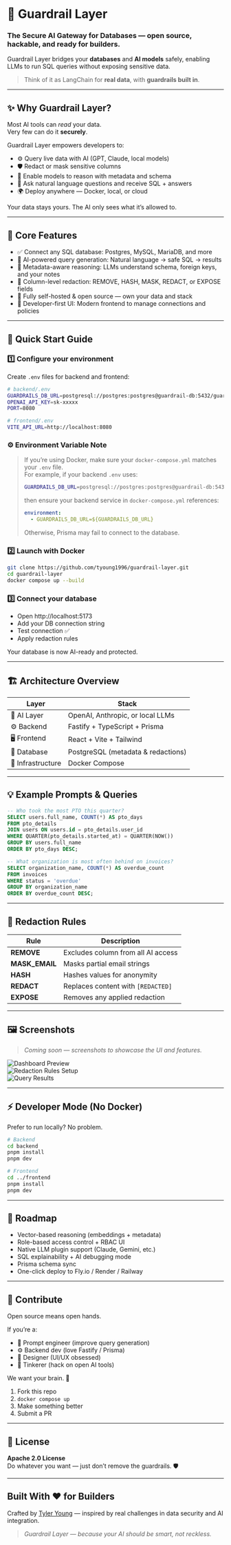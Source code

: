 # 🧠 Guardrail Layer

### The Secure AI Gateway for Databases — open source, hackable, and ready for builders.

Guardrail Layer bridges your **databases** and **AI models** safely, enabling LLMs to run SQL queries without exposing sensitive data.

> Think of it as LangChain for **real data**, with **guardrails built in**.

---

## ✨ Why Guardrail Layer?

Most AI tools can *read* your data.  
Very few can do it **securely**.

Guardrail Layer empowers developers to:

- ⚙️ Query live data with AI (GPT, Claude, local models)  
- 🛡️ Redact or mask sensitive columns  
- 🧩 Enable models to reason with metadata and schema  
- 💬 Ask natural language questions and receive SQL + answers  
- 🌍 Deploy anywhere — Docker, local, or cloud  

Your data stays yours. The AI only sees what it’s allowed to.

---

## 🧱 Core Features

- ✅ Connect any SQL database: Postgres, MySQL, MariaDB, and more  
- 🧠 AI-powered query generation: Natural language → safe SQL → results  
- 🧩 Metadata-aware reasoning: LLMs understand schema, foreign keys, and your notes  
- 🔐 Column-level redaction: REMOVE, HASH, MASK, REDACT, or EXPOSE fields  
- 🧰 Fully self-hosted & open source — own your data and stack  
- 💬 Developer-first UI: Modern frontend to manage connections and policies  

---

## 🚀 Quick Start Guide


### 1️⃣ Configure your environment

Create `.env` files for backend and frontend:

```bash
# backend/.env
GUARDRAILS_DB_URL=postgresql://postgres:postgres@guardrail-db:5432/guardrail
OPENAI_API_KEY=sk-xxxxx
PORT=8080

# frontend/.env
VITE_API_URL=http://localhost:8080
```

### ⚙️ Environment Variable Note

> If you’re using Docker, make sure your `docker-compose.yml` matches your `.env` file.  
> For example, if your backend `.env` uses:
> ```bash
> GUARDRAILS_DB_URL=postgresql://postgres:postgres@guardrail-db:5432/guardrail
> ```
> then ensure your backend service in `docker-compose.yml` references:
> ```yaml
> environment:
>   - GUARDRAILS_DB_URL=${GUARDRAILS_DB_URL}
> ```
> Otherwise, Prisma may fail to connect to the database.

### 2️⃣ Launch with Docker

```bash
git clone https://github.com/tyoung1996/guardrail-layer.git
cd guardrail-layer
docker compose up --build
```

### 3️⃣ Connect your database

- Open http://localhost:5173  
- Add your DB connection string  
- Test connection ✅  
- Apply redaction rules  

Your database is now AI-ready and protected.

---

## 🏗️ Architecture Overview

| Layer          | Stack                          |
| -------------- | ------------------------------ |
| 🧠 AI Layer    | OpenAI, Anthropic, or local LLMs |
| ⚙️ Backend     | Fastify + TypeScript + Prisma  |
| 🖥️ Frontend   | React + Vite + Tailwind        |
| 🐘 Database   | PostgreSQL (metadata & redactions) |
| 🚢 Infrastructure | Docker Compose                |

---

## 💡 Example Prompts & Queries

```sql
-- Who took the most PTO this quarter?
SELECT users.full_name, COUNT(*) AS pto_days
FROM pto_details
JOIN users ON users.id = pto_details.user_id
WHERE QUARTER(pto_details.started_at) = QUARTER(NOW())
GROUP BY users.full_name
ORDER BY pto_days DESC;

-- What organization is most often behind on invoices?
SELECT organization_name, COUNT(*) AS overdue_count
FROM invoices
WHERE status = 'overdue'
GROUP BY organization_name
ORDER BY overdue_count DESC;
```

---

## 🔐 Redaction Rules

| Rule       | Description                     |
| ---------- | ------------------------------- |
| **REMOVE** | Excludes column from all AI access |
| **MASK_EMAIL** | Masks partial email strings    |
| **HASH**   | Hashes values for anonymity      |
| **REDACT** | Replaces content with `[REDACTED]` |
| **EXPOSE** | Removes any applied redaction     |

---

## 🖼️ Screenshots

> _Coming soon — screenshots to showcase the UI and features._

![Dashboard Preview](/frontend/public/screenshots/dashboard.png)  
![Redaction Rules Setup](/frontend/public/screenshots/redaction.png)  
![Query Results](/frontend/public/screenshots/query-results.png)  

---

## ⚡ Developer Mode (No Docker)

Prefer to run locally? No problem.

```bash
# Backend
cd backend
pnpm install
pnpm dev

# Frontend
cd ../frontend
pnpm install
pnpm dev
```

---

## 🚧 Roadmap

- Vector-based reasoning (embeddings + metadata)  
- Role-based access control + RBAC UI  
- Native LLM plugin support (Claude, Gemini, etc.)  
- SQL explainability + AI debugging mode  
- Prisma schema sync  
- One-click deploy to Fly.io / Render / Railway  

---

## 🤝 Contribute

Open source means open hands.  

If you’re a:  
- 🧠 Prompt engineer (improve query generation)  
- ⚙️ Backend dev (love Fastify / Prisma)  
- 🎨 Designer (UI/UX obsessed)  
- 🧩 Tinkerer (hack on open AI tools)  

We want your brain. 🧬

1. Fork this repo  
2. `docker compose up`  
3. Make something better  
4. Submit a PR  

---

## 🪪 License

**Apache 2.0 License**  
Do whatever you want — just don’t remove the guardrails. 🛡️

---

## Built With ❤️ for Builders

Crafted by [Tyler Young](https://github.com/tyoung1996) — inspired by real challenges in data security and AI integration.

> _Guardrail Layer — because your AI should be smart, not reckless._